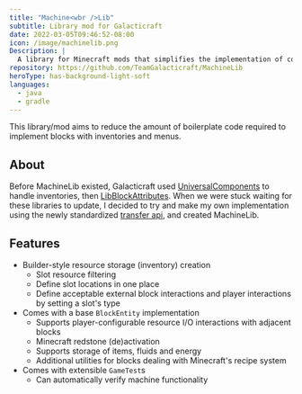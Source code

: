 ```yaml
---
title: "Machine<wbr />Lib"
subtitle: Library mod for Galacticraft
date: 2022-03-05T09:46:52-08:00
icon: /image/machinelib.png
Description: |
  A library for Minecraft mods that simplifies the implementation of complex blocks that process resources.
repository: https://github.com/TeamGalacticraft/MachineLib
heroType: has-background-light-soft
languages:
  - java
  - gradle
---
```


This library/mod aims to reduce the amount of boilerplate code required to implement blocks with inventories and menus.

## About

Before MachineLib existed, Galacticraft used [UniversalComponents](https://github.com/CottonMC/UniversalComponents)
to handle inventories, then [LibBlockAttributes](https://github.com/AlexIIL/LibBlockAttributes).
When we were stuck waiting for these libraries to update,
I decided to try and make my own implementation using the newly standardized
[transfer api](https://github.com/FabricMC/fabric/pull/1553), and created MachineLib.

## Features

* Builder-style resource storage (inventory) creation
  * Slot resource filtering
  * Define slot locations in one place
  * Define acceptable external block interactions and player interactions by setting a slot's type
* Comes with a base `BlockEntity` implementation
  * Supports player-configurable resource I/O interactions with adjacent blocks
  * Minecraft redstone (de)activation
  * Supports storage of items, fluids and energy
  * Additional utilities for blocks dealing with Minecraft's recipe system
* Comes with extensible `GameTest`s
  * Can automatically verify machine functionality
